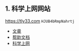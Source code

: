 


## 1. 科学上网网站
https://tly33.com  `HJUB4bRmpNahrtj`

* [文章](https://itlanyan.com/v2ray-clients-download/)
* [帮助文档](https://tly33.com/modules/help.php)
* [科学上网](https://cfwall.tk/baacloud.html/)